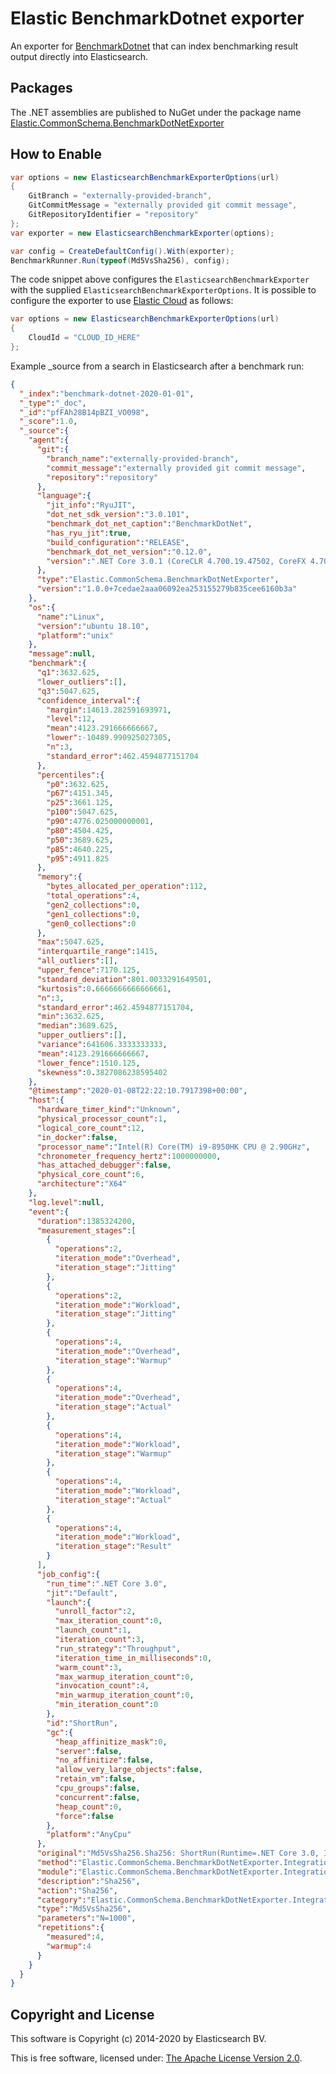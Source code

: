 # Elastic BenchmarkDotnet exporter

An exporter for [BenchmarkDotnet](https://github.com/dotnet/BenchmarkDotNet) that can index benchmarking result output directly into Elasticsearch.

## Packages

The .NET assemblies are published to NuGet under the package name [Elastic.CommonSchema.BenchmarkDotNetExporter](http://nuget.org/packages/Elastic.CommonSchema.BenchmarkDotNetExporter)

## How to Enable

```csharp
var options = new ElasticsearchBenchmarkExporterOptions(url)
{
	GitBranch = "externally-provided-branch",
	GitCommitMessage = "externally provided git commit message",
	GitRepositoryIdentifier = "repository"
};
var exporter = new ElasticsearchBenchmarkExporter(options);

var config = CreateDefaultConfig().With(exporter);
BenchmarkRunner.Run(typeof(Md5VsSha256), config);
```

The code snippet above configures the `ElasticsearchBenchmarkExporter` with the supplied `ElasticsearchBenchmarkExporterOptions`. It is possible to configure the exporter to use [Elastic Cloud](https://www.elastic.co/cloud/) as follows:

```csharp
var options = new ElasticsearchBenchmarkExporterOptions(url)
{
	CloudId = "CLOUD_ID_HERE"
};
```

Example _source from a search in Elasticsearch after a benchmark run:

```json
{
  "_index":"benchmark-dotnet-2020-01-01",
  "_type":"_doc",
  "_id":"pfFAh28B14pBZI_VO098",
  "_score":1.0,
  "_source":{
    "agent":{
      "git":{
        "branch_name":"externally-provided-branch",
        "commit_message":"externally provided git commit message",
        "repository":"repository"
      },
      "language":{
        "jit_info":"RyuJIT",
        "dot_net_sdk_version":"3.0.101",
        "benchmark_dot_net_caption":"BenchmarkDotNet",
        "has_ryu_jit":true,
        "build_configuration":"RELEASE",
        "benchmark_dot_net_version":"0.12.0",
        "version":".NET Core 3.0.1 (CoreCLR 4.700.19.47502, CoreFX 4.700.19.51008)"
      },
      "type":"Elastic.CommonSchema.BenchmarkDotNetExporter",
      "version":"1.0.0+7cedae2aaa06092ea253155279b835cee6160b3a"
    },
    "os":{
      "name":"Linux",
      "version":"ubuntu 18.10",
      "platform":"unix"
    },
    "message":null,
    "benchmark":{
      "q1":3632.625,
      "lower_outliers":[],
      "q3":5047.625,
      "confidence_interval":{
        "margin":14613.282591693971,
        "level":12,
        "mean":4123.291666666667,
        "lower":-10489.990925027305,
        "n":3,
        "standard_error":462.4594877151704
      },
      "percentiles":{
        "p0":3632.625,
        "p67":4151.345,
        "p25":3661.125,
        "p100":5047.625,
        "p90":4776.025000000001,
        "p80":4504.425,
        "p50":3689.625,
        "p85":4640.225,
        "p95":4911.825
      },
      "memory":{
        "bytes_allocated_per_operation":112,
        "total_operations":4,
        "gen2_collections":0,
        "gen1_collections":0,
        "gen0_collections":0
      },
      "max":5047.625,
      "interquartile_range":1415,
      "all_outliers":[],
      "upper_fence":7170.125,
      "standard_deviation":801.0033291649501,
      "kurtosis":0.6666666666666661,
      "n":3,
      "standard_error":462.4594877151704,
      "min":3632.625,
      "median":3689.625,
      "upper_outliers":[],
      "variance":641606.3333333333,
      "mean":4123.291666666667,
      "lower_fence":1510.125,
      "skewness":0.3827086238595402
    },
    "@timestamp":"2020-01-08T22:22:10.7917398+00:00",
    "host":{
      "hardware_timer_kind":"Unknown",
      "physical_processor_count":1,
      "logical_core_count":12,
      "in_docker":false,
      "processor_name":"Intel(R) Core(TM) i9-8950HK CPU @ 2.90GHz",
      "chronometer_frequency_hertz":1000000000,
      "has_attached_debugger":false,
      "physical_core_count":6,
      "architecture":"X64"
    },
    "log.level":null,
    "event":{
      "duration":1385324200,
      "measurement_stages":[
        {
          "operations":2,
          "iteration_mode":"Overhead",
          "iteration_stage":"Jitting"
        },
        {
          "operations":2,
          "iteration_mode":"Workload",
          "iteration_stage":"Jitting"
        },
        {
          "operations":4,
          "iteration_mode":"Overhead",
          "iteration_stage":"Warmup"
        },
        {
          "operations":4,
          "iteration_mode":"Overhead",
          "iteration_stage":"Actual"
        },
        {
          "operations":4,
          "iteration_mode":"Workload",
          "iteration_stage":"Warmup"
        },
        {
          "operations":4,
          "iteration_mode":"Workload",
          "iteration_stage":"Actual"
        },
        {
          "operations":4,
          "iteration_mode":"Workload",
          "iteration_stage":"Result"
        }
      ],
      "job_config":{
        "run_time":".NET Core 3.0",
        "jit":"Default",
        "launch":{
          "unroll_factor":2,
          "max_iteration_count":0,
          "launch_count":1,
          "iteration_count":3,
          "run_strategy":"Throughput",
          "iteration_time_in_milliseconds":0,
          "warm_count":3,
          "max_warmup_iteration_count":0,
          "invocation_count":4,
          "min_warmup_iteration_count":0,
          "min_iteration_count":0
        },
        "id":"ShortRun",
        "gc":{
          "heap_affinitize_mask":0,
          "server":false,
          "no_affinitize":false,
          "allow_very_large_objects":false,
          "retain_vm":false,
          "cpu_groups":false,
          "concurrent":false,
          "heap_count":0,
          "force":false
        },
        "platform":"AnyCpu"
      },
      "original":"Md5VsSha256.Sha256: ShortRun(Runtime=.NET Core 3.0, InvocationCount=4, IterationCount=3, LaunchCount=1, UnrollFactor=2, WarmupCount=3) [N=1000]",
      "method":"Elastic.CommonSchema.BenchmarkDotNetExporter.IntegrationTests.Md5VsSha256.Sha256(N: 1000)",
      "module":"Elastic.CommonSchema.BenchmarkDotNetExporter.IntegrationTests",
      "description":"Sha256",
      "action":"Sha256",
      "category":"Elastic.CommonSchema.BenchmarkDotNetExporter.IntegrationTests.Md5VsSha256-20200108-232208",
      "type":"Md5VsSha256",
      "parameters":"N=1000",
      "repetitions":{
        "measured":4,
        "warmup":4
      }
    }
  }
}
```

## Copyright and License

This software is Copyright (c) 2014-2020 by Elasticsearch BV.

This is free software, licensed under: [The Apache License Version 2.0](https://github.com/elastic/ecs-dotnet/blob/main/license.txt).

